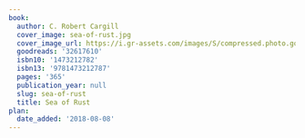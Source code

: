 ```yaml
---
book:
  author: C. Robert Cargill
  cover_image: sea-of-rust.jpg
  cover_image_url: https://i.gr-assets.com/images/S/compressed.photo.goodreads.com/books/1476602158l/32617610._SY475_.jpg
  goodreads: '32617610'
  isbn10: '1473212782'
  isbn13: '9781473212787'
  pages: '365'
  publication_year: null
  slug: sea-of-rust
  title: Sea of Rust
plan:
  date_added: '2018-08-08'
---
```

